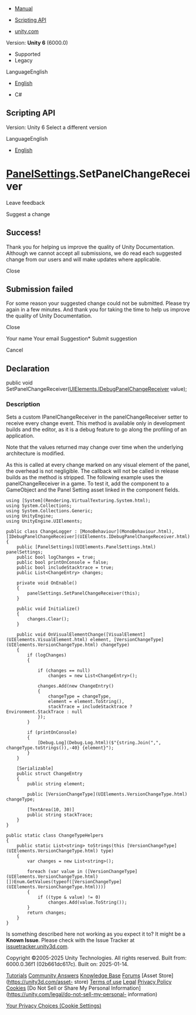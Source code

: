 [ ]()

  * [Manual](../Manual/index.html)
  * [Scripting API](../ScriptReference/index.html)

  * [unity.com](https://unity.com/)

Version: **Unity 6** (6000.0)

  * Supported
  * Legacy

LanguageEnglish

  * [English]()

  * C#

[ ](https://docs.unity3d.com)

## Scripting API

Version: Unity 6 Select a different version

LanguageEnglish

  * [English]()

#  [PanelSettings](UIElements.PanelSettings.html).SetPanelChangeReceiver

Leave feedback

Suggest a change

## Success!

Thank you for helping us improve the quality of Unity Documentation. Although
we cannot accept all submissions, we do read each suggested change from our
users and will make updates where applicable.

Close

## Submission failed

For some reason your suggested change could not be submitted. Please <a>try
again</a> in a few minutes. And thank you for taking the time to help us
improve the quality of Unity Documentation.

Close

Your name Your email Suggestion* Submit suggestion

Cancel

[ ]()

## Declaration

public void
SetPanelChangeReceiver([UIElements.IDebugPanelChangeReceiver](UIElements.IDebugPanelChangeReceiver.html)
value);

### Description

Sets a custom IPanelChangeReceiver in the panelChangeReceiver setter to
receive every change event. This method is available only in development
builds and the editor, as it is a debug feature to go along the profiling of
an application.

Note that the values returned may change over time when the underlying
architecture is modified.  
  
As this is called at every change marked on any visual element of the panel,
the overhead is not negligible. The callback will not be called in release
builds as the method is stripped. The following example uses the
panelChangeReceiver in a game. To test it, add the component to a GameObject
and the Panel Setting asset linked in the component fields.  
  

    
    
    using [System](Rendering.VirtualTexturing.System.html);
    using System.Collections;
    using System.Collections.Generic;
    using UnityEngine;
    using UnityEngine.UIElements;
    
    public class ChangeLogger : [MonoBehaviour](MonoBehaviour.html), [IDebugPanelChangeReceiver](UIElements.IDebugPanelChangeReceiver.html)
    {
        public [PanelSettings](UIElements.PanelSettings.html) panelSettings;
        public bool logChanges = true;
        public bool printOnConsole = false;
        public bool includeStacktrace = true;
        public List<ChangeEntry> changes;
    
        private void OnEnable()
        {
            panelSettings.SetPanelChangeReceiver(this);
        }
    
        public void Initialize()
        {
            changes.Clear();
        }
    
        public void OnVisualElementChange([VisualElement](UIElements.VisualElement.html) element, [VersionChangeType](UIElements.VersionChangeType.html) changeType)
        {
            if (logChanges)
            {
    
                if (changes == null)
                    changes = new List<ChangeEntry>();
    
                changes.Add(new ChangeEntry()
                {
                    changeType = changeType,
                    element = element.ToString(),
                    stackTrace = includeStacktrace ? Environment.StackTrace : null
                });
            }
    
            if (printOnConsole)
            {
                [Debug.Log](Debug.Log.html)($"{string.Join(",", changeType.toStrings()),-40} {element}");
            }
        }
    
        [Serializable]
        public struct ChangeEntry
        {
            public string element;
    
            public [VersionChangeType](UIElements.VersionChangeType.html) changeType;
    
            [TextArea(10, 30)]
            public string stackTrace;
        }
    }
    
    public static class ChangeTypeHelpers
    {
        public static List<string> toStrings(this [VersionChangeType](UIElements.VersionChangeType.html) type)
        {
            var changes = new List<string>();
    
            foreach (var value in ([VersionChangeType](UIElements.VersionChangeType.html)[])Enum.GetValues(typeof([VersionChangeType](UIElements.VersionChangeType.html))))
            {
                if ((type & value) != 0)
                    changes.Add(value.ToString());
            }
            return changes;
        }
    }
    

Is something described here not working as you expect it to? It might be a
**Known Issue**. Please check with the Issue Tracker at
[issuetracker.unity3d.com](https://issuetracker.unity3d.com).

Copyright ©2005-2025 Unity Technologies. All rights reserved. Built from:
6000.0.36f1 (02b661dc617c). Built on: 2025-01-14.

[Tutorials](https://unity3d.com/learn) [Community
Answers](https://answers.unity3d.com) [Knowledge
Base](https://support.unity3d.com/hc/en-us)
[Forums](https://forum.unity3d.com) [Asset Store](https://unity3d.com/asset-
store) [Terms of use](https://docs.unity3d.com/Manual/TermsOfUse.html)
[Legal](https://unity.com/legal) [Privacy
Policy](https://unity.com/legal/privacy-policy)
[Cookies](https://unity.com/legal/cookie-policy) [Do Not Sell or Share My
Personal Information](https://unity.com/legal/do-not-sell-my-personal-
information)

[Your Privacy Choices (Cookie Settings)](javascript:void\(0\);)

